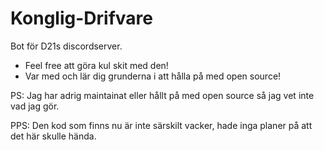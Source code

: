 # Konglig-Drifvare
Bot för D21s discordserver.

* Feel free att göra kul skit med den! 
* Var med och lär dig grunderna i att hålla på med open source!

PS: Jag har adrig maintainat eller hållt på med open source så jag vet inte vad jag gör.

PPS: Den kod som finns nu är inte särskilt vacker, hade inga planer på att det här skulle hända.
